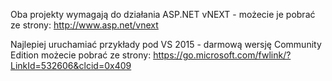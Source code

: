 Oba projekty wymagają do działania ASP.NET vNEXT - możecie je pobrać ze strony: http://www.asp.net/vnext

Najlepiej uruchamiać przykłady pod VS 2015 - darmową wersję Community Edition możecie pobrać ze strony: https://go.microsoft.com/fwlink/?LinkId=532606&clcid=0x409
